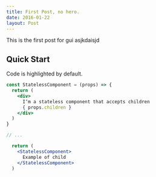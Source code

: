 ```yaml
---
title: First Post, no hero.
date: 2016-01-22
layout: Post
---
```


This is the first post for gui asjkdaisjd
## Quick Start

Code is highlighted by default.

```jsx
const StatelessComponent = (props) => {
  return (
    <div>
      I‘m a stateless component that accepts children
      { props.children }
    </div>
  )
}

// ...

  return (
    <StatelessComponent>
      Example of child
    </StatelessComponent>
  )
```
